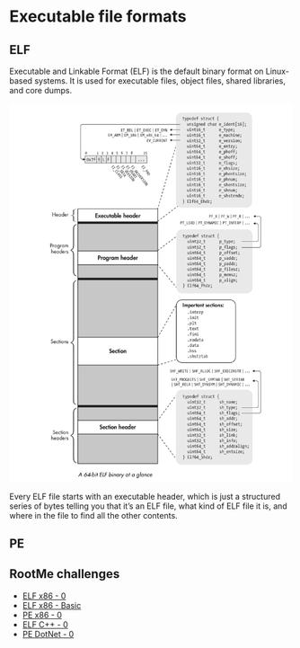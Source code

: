 # Executable file formats

## ELF

Executable and Linkable Format (ELF) is the default binary format on Linux-based systems. It is used for executable files, object files, shared libraries, and core dumps.

![64 bit ELF](../../_static/images/64-bit-elf.png)

Every ELF file starts with an executable header, which is just a structured series of bytes telling you that it’s an ELF file, what kind of ELF file it is, and where in the file to find all the other contents.

## PE

## RootMe challenges

* [ELF x86 - 0](../formats/elf-x86-0.md)
* [ELF x86 - Basic](../formats/elf-x86-basic.md)
* [PE x86 - 0](../formats/pe-x86-0.md)
* [ELF C++ - 0](../formats/elf-cpp-0.md)
* [PE DotNet - 0](../formats/pe-dotnet-0.md)